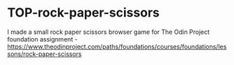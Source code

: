 # TOP-rock-paper-scissors
I made a small rock paper scissors browser game for The Odin Project foundation assignment - https://www.theodinproject.com/paths/foundations/courses/foundations/lessons/rock-paper-scissors
